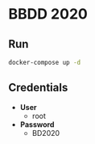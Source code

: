 # BBDD 2020

## Run

```sh
docker-compose up -d
```

## Credentials

- **User**
  - root
- **Password**
  - BD2020
